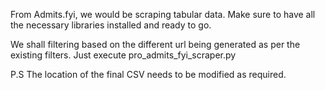 From Admits.fyi, we would be scraping tabular data.
Make sure to have all the necessary libraries installed and ready to go.

We shall filtering based on the different url being generated as per the existing filters.
Just execute pro_admits_fyi_scraper.py

P.S The location of the final CSV needs to be modified as required.

